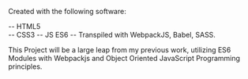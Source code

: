 Created with the following software:

-- HTML5  
-- CSS3 
-- JS ES6
-- Transpiled with WebpackJS, Babel, SASS.
  
This Project will be a large leap from my previous work, utilizing ES6 Modules with Webpackjs and Object Oriented JavaScript Programming principles.
